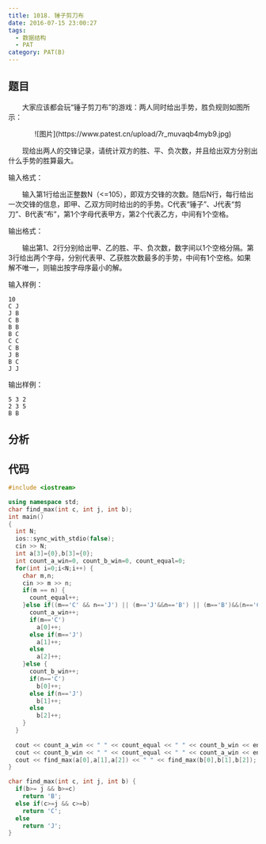 ```yaml
---
title: 1018. 锤子剪刀布
date: 2016-07-15 23:00:27
tags: 
  - 数据结构
  - PAT
category: PAT(B)
---
```


题目
---
&emsp;&emsp;大家应该都会玩“锤子剪刀布”的游戏：两人同时给出手势，胜负规则如图所示：
<center>![图片](https://www.patest.cn/upload/7r_muvaqb4myb9.jpg)</center>

&emsp;&emsp;现给出两人的交锋记录，请统计双方的胜、平、负次数，并且给出双方分别出什么手势的胜算最大。
<!-- more -->
输入格式：

&emsp;&emsp;输入第1行给出正整数N（<=105），即双方交锋的次数。随后N行，每行给出一次交锋的信息，即甲、乙双方同时给出的的手势。C代表“锤子”、J代表“剪刀”、B代表“布”，第1个字母代表甲方，第2个代表乙方，中间有1个空格。

输出格式：

&emsp;&emsp;输出第1、2行分别给出甲、乙的胜、平、负次数，数字间以1个空格分隔。第3行给出两个字母，分别代表甲、乙获胜次数最多的手势，中间有1个空格。如果解不唯一，则输出按字母序最小的解。

输入样例：

	10
	C J
	J B
	C B
	B B
	B C
	C C
	C B
	J B
	B C
	J J
输出样例：

	5 3 2
	2 3 5
	B B


分析
---

代码
---
```C++
#include <iostream>

using namespace std;
char find_max(int c, int j, int b);
int main()
{
  int N;
  ios::sync_with_stdio(false);
  cin >> N;
  int a[3]={0},b[3]={0};
  int count_a_win=0, count_b_win=0, count_equal=0;
  for(int i=0;i<N;i++) {
    char m,n;
    cin >> m >> n;
    if(m == n) {
      count_equal++;
    }else if((m=='C' && n=='J') || (m=='J'&&n=='B') || (m=='B')&&(n=='C')) {
      count_a_win++;
      if(m=='C')
        a[0]++;
      else if(m=='J')
        a[1]++;
      else
        a[2]++;
    }else {
      count_b_win++;
      if(n=='C')
        b[0]++;
      else if(n=='J')
        b[1]++;
      else
        b[2]++;
    }
  } 
  
  cout << count_a_win << " " << count_equal << " " << count_b_win << endl;
  cout << count_b_win << " " << count_equal << " " << count_a_win << endl;
  cout << find_max(a[0],a[1],a[2]) << " " << find_max(b[0],b[1],b[2]);
} 

char find_max(int c, int j, int b) {
  if(b>= j && b>=c)
    return 'B';
  else if(c>=j && c>=b)
    return 'C';
  else
    return 'J';
}
```
